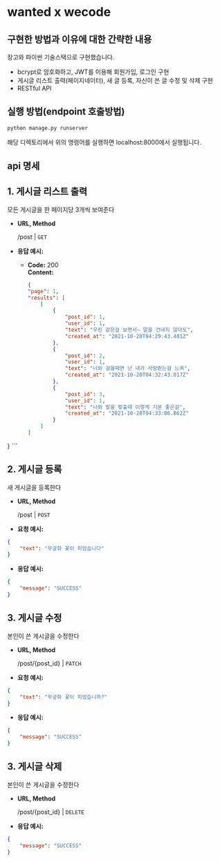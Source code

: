 # wanted x wecode

## 구현한 방법과 이유에 대한 간략한 내용

장고와 파이썬 기술스택으로 구현했습니다.
- bcrypt로 암호화하고, JWT를 이용해 회원가입, 로그인 구현
- 게시글 리스트 출력(페이지네이터), 새 글 등록, 자신이 쓴 글 수정 및 삭제 구현 
- RESTful API
## 실행 방법(endpoint 호출방법)

```python
python manage.py runserver
```
해당 디렉토리에서 위의 명령어를 실행하면 localhost:8000에서 실행됩니다. 
## api 명세

**1. 게시글 리스트 출력**
----
 모든 게시글을 한 페이지당 3개씩 보여준다

* **URL, Method**

  /post | `GET`

* **응답 예시:**

  * **Code:** 200 <br />
    **Content:**
    ```json
    {
    "page": 1,
    "results": [
        [
            {
                "post_id": 1,
                "user_id": 1,
                "text": "우린 같은걸 보면서~ 말을 건네지 않아도",
                "created_at": "2021-10-20T04:29:43.401Z"
            },
            {
                "post_id": 2,
                "user_id": 1,
                "text": "너와 걸을때면 난 내가 사랑받는걸 느껴",
                "created_at": "2021-10-20T04:32:43.017Z"
            },
            {
                "post_id": 3,
                "user_id": 1,
                "text": "너와 발을 맞출때 이렇게 기분 좋은걸",
                "created_at": "2021-10-20T04:33:06.862Z"
            }
        ]
    ]
}
    ```

**2. 게시글 등록**
---
 새 게시글을 등록한다 

* **URL, Method**

  /post | `POST`

* **요청 예시:**

```json
{
	"text": "무궁화 꽃이 피었습니다"
}
```

* **응답 예시:**

```json
{
    "message": "SUCCESS"
}
```


**3. 게시글 수정**
---
본인이 쓴 게시글을 수정한다

* **URL, Method**

  /post/{post_id} | `PATCH`

* **요청 예시:**

```json
{
	"text": "무궁화 꽃이 피었습니까?"
}
```

* **응답 예시:**

```json
{
    "message": "SUCCESS"
}
```

**3. 게시글 삭제**
---
본인이 쓴 게시글을 수정한다

* **URL, Method**

  /post/{post_id} | `DELETE`

* **응답 예시:**

```json
{
    "message": "SUCCESS"
}
```